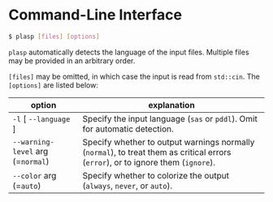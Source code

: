 # Command-Line Interface

```bash
$ plasp [files] [options]
```

`plasp` automatically detects the language of the input files.
Multiple files may be provided in an arbitrary order.

`[files]` may be omitted, in which case the input is read from `std::cin`.
The `[options]` are listed below:

| **option**                        | **explanation**                                                                                                                   |
|-----------------------------------|-----------------------------------------------------------------------------------------------------------------------------------|
| `-l` [ `--language` ]             | Specify the input language (`sas` or `pddl`). Omit for automatic detection.                                                       |
| `--warning-level` arg (=`normal`) | Specify whether to output warnings normally (`normal`), to treat them as critical errors (`error`), or to ignore them (`ignore`). |
| `--color` arg (=`auto`)           | Specify whether to colorize the output (`always`, `never`, or `auto`).                                                            |
